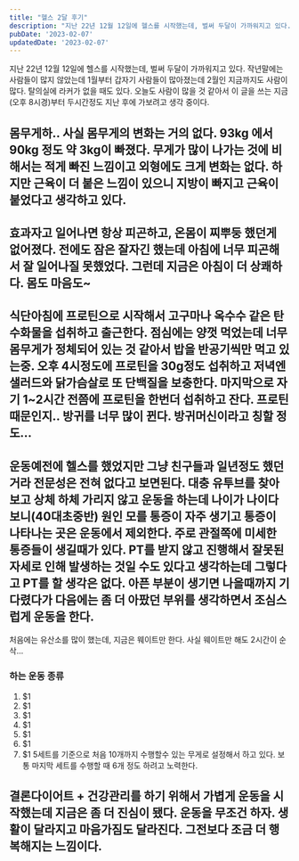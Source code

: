 ```yaml
---
title: "헬스 2달 후기"
description: "지난 22년 12월 12일에 헬스를 시작했는데, 벌써 두달이 가까워지고 있다. 작년말에는 사람들이 많지 않았는데 1월부터 갑자기 사람들이 많아졌는데 2월인 지금까지도 사람이 많다. 탈의실에 라커가 없을 때도 있다. 오늘도 사람이 많을 것 같아서 이 글을 쓰는 지금(오후 8시경)부터 두시..."
pubDate: '2023-02-07'
updatedDate: '2023-02-07'
---
```


지난 22년 12월 12일에 헬스를 시작했는데, 벌써 두달이 가까워지고 있다. 작년말에는 사람들이 많지 않았는데 1월부터 갑자기 사람들이 많아졌는데 2월인 지금까지도 사람이 많다. 탈의실에 라커가 없을 때도 있다. 오늘도 사람이 많을 것 같아서 이 글을 쓰는 지금(오후 8시경)부터 두시간정도 지난 후에 가보려고 생각 중이다.

## 몸무게하.. 사실 몸무게의 변화는 거의 없다. 93kg 에서 90kg 정도 약 3kg이 빠졌다. 무게가 많이 나가는 것에 비해서는 적게 빠진 느낌이고 외형에도 크게 변화는 없다. 하지만 근육이 더 붙은 느낌이 있으니 지방이 빠지고 근육이 붙었다고 생각하고 있다.

## 효과자고 일어나면 항상 피곤하고, 온몸이 찌뿌둥 했던게 없어졌다. 전에도 잠은 잘자긴 했는데 아침에 너무 피곤해서 잘 일어나질 못했었다. 그런데 지금은 아침이 더 상쾌하다. 몸도 마음도~

## 식단아침에 프로틴으로 시작해서 고구마나 옥수수 같은 탄수화물을 섭취하고 출근한다. 점심에는 양껏 먹었는데 너무 몸무게가 정체되어 있는 것 같아서 밥을 반공기씩만 먹고 있는중. 오후 4시정도에 프로틴을 30g정도 섭취하고 저녁엔 샐러드와 닭가슴살로 또 단백질을 보충한다. 마지막으로 자기 1~2시간 전쯤에 프로틴을 한번더 섭취하고 잔다. 프로틴 때문인지.. 방귀를 너무 많이 뀐다. 방귀머신이라고 칭할 정도...

## 운동예전에 헬스를 했었지만 그냥 친구들과 일년정도 했던 거라 전문성은 전혀 없다고 보면된다. 대충 유투브를 찾아보고 상체 하체 가리지 않고 운동을 하는데 나이가 나이다 보니(40대초중반) 원인 모를 통증이 자주 생기고 통증이 나타나는 곳은 운동에서 제외한다. 주로 관절쪽에 미세한 통증들이 생길때가 있다. PT를 받지 않고 진행해서 잘못된 자세로 인해 발생하는 것일 수도 있다고 생각하는데 그렇다고 PT를 할 생각은 없다. 아픈 부분이 생기면 나을때까지 기다렸다가 다음에는 좀 더 아팠던 부위를 생각하면서 조심스럽게 운동을 한다.

처음에는 유산소를 많이 했는데, 지금은 웨이트만 한다. 사실 웨이트만 해도 2시간이 순삭...

### 하는 운동 종류

1. $1
2. $1
3. $1
4. $1
5. $1
6. $1
7. $1
5세트를 기준으로 처음 10개까지 수행할수 있는 무게로 설정해서 하고 있다. 보통 마지막 세트를 수행할 때 6개 정도 하려고 노력한다.

## 결론다이어트 + 건강관리를 하기 위해서 가볍게 운동을 시작했는데 지금은 좀 더 진심이 됐다. 운동을 무조건 하자. 생활이 달라지고 마음가짐도 달라진다. 그전보다 조금 더 행복해지는 느낌이다.